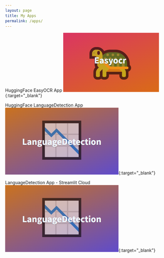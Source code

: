 ```yaml
---
layout: page
title: My Apps
permalink: /apps/
---
```


HuggingFace EasyOCR App
[![HuggingFace EasyOCR App](assets/hf_easyocr.png)](https://huggingface.co/spaces/pelinbalci/easyocr){:target="_blank"}

HuggingFace LanguageDetection App
[![HuggingFace LanguageDetection App](assets/hf_language_detect.png)](https://huggingface.co/spaces/pelinbalci/easyocr){:target="_blank"}

LanguageDetection App - Streamlit Cloud
[![HuggingFace LanguageDetection App](assets/hf_language_detect.png)](https://pelinbalci-streamlit-ml-app-main-q6mq7c.streamlit.app/){:target="_blank"}